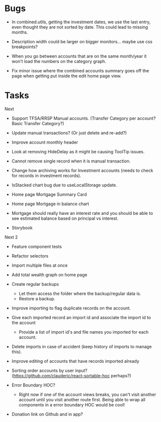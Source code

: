 Bugs
====
  - In combined.utils, getting the investment dates, we use the last entry, even thought they are not sorted by date. This could lead to missing months.
  - Description width could be larger on bigger monitors... maybe use css breakpoints?

  - When you go between accounts that are on the same month/year it won't load the numbers on the category graph.
  - Fix minor issue where the combined accounts summary goes off the page when getting put inside the edit home page view.

Tasks
=====
Next
- Support TFSA/RRSP Manual accounts. (Transfer Category per account? Basic Transfer Category?)
- Update manual transactions? (Or just delete and re-add?)
- Improve account monthly header
- Look at removing HideDelay as it might be causing ToolTip issues.

- Cannot remove single record when it is manual transaction.
- Change how archiving works for Investment accounts (needs to check for records in investment records).
- IsStacked chart bug due to useLocalStorage update.

- Home page Mortgage Summary Card
- Home page Mortgage in balance chart
- Mortgage should really have an interest rate and you should be able to see estimated balance based on principal vs interest.

- Storybook

Next 2
- Feature component tests

- Refactor selectors
- Import multiple files at once
- Add total wealth graph on home page
- Create regular backups
  - Let them access the folder where the backup/regular data is.
  - Restore a backup.
- Improve importing to flag duplicate records on the account.
- Give each imported record an import id and associate the import id to the account
  - Provide a list of import id's and file names you imported for each account.
- Delete imports in case of accident (keep history of imports to manage this).
- Improve editing of accounts that have records imported already
- Sorting order accounts by user input? (https://github.com/clauderic/react-sortable-hoc perhaps?)
- Error Boundary HOC?
  - Right now if one of the account views breaks, you can't visit another account until you
    visit another route first. Being able to wrap all components in a error boundary HOC would
    be cool!

- Donation link on Github and in app?